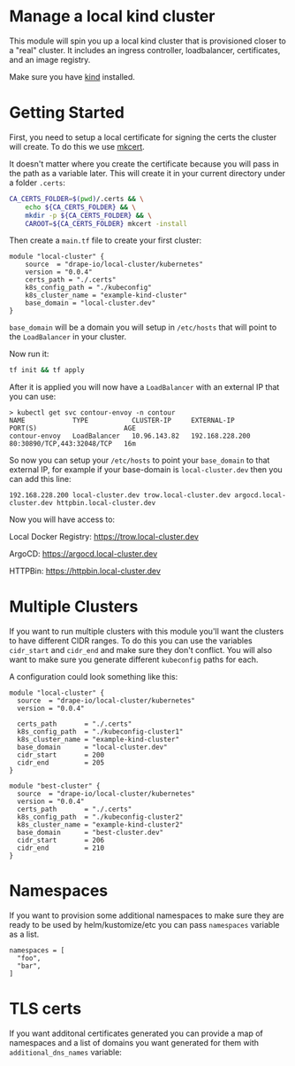 # Manage a local kind cluster
This module will spin you up a local kind cluster that is provisioned closer to
a "real" cluster.  It includes an ingress controller, loadbalancer,
certificates, and an image registry.

Make sure you have [kind](https://kind.sigs.k8s.io/) installed.


# Getting Started
First, you need to setup a local certificate for signing the certs the cluster
will create.  To do this we use [mkcert](https://github.com/FiloSottile/mkcert).

It doesn't matter where you create the certificate because you will pass in the
path as a variable later.   This will create it in your current directory under
a folder `.certs`:

```bash
CA_CERTS_FOLDER=$(pwd)/.certs && \
    echo ${CA_CERTS_FOLDER} && \
    mkdir -p ${CA_CERTS_FOLDER} && \
    CAROOT=${CA_CERTS_FOLDER} mkcert -install
```

Then create a `main.tf` file to create your first cluster:

```hcl
module "local-cluster" {
    source  = "drape-io/local-cluster/kubernetes"
    version = "0.0.4"
    certs_path = "./.certs"
    k8s_config_path = "./kubeconfig"
    k8s_cluster_name = "example-kind-cluster"
    base_domain = "local-cluster.dev"
}
```

`base_domain` will be a domain you will setup in `/etc/hosts` that will point
to the `LoadBalancer` in your cluster.

Now run it:

```bash
tf init && tf apply
```

After it is applied you will now have a `LoadBalancer` with an external IP that
you can use:

```
> kubectl get svc contour-envoy -n contour 
NAME            TYPE           CLUSTER-IP     EXTERNAL-IP       PORT(S)                      AGE
contour-envoy   LoadBalancer   10.96.143.82   192.168.228.200   80:30890/TCP,443:32048/TCP   16m
```

So now you can setup your `/etc/hosts` to point your `base_domain` to that
external IP, for example if your base-domain is `local-cluster.dev` then you
can add this line:

```
192.168.228.200 local-cluster.dev trow.local-cluster.dev argocd.local-cluster.dev httpbin.local-cluster.dev
```

Now you will have access to:

Local Docker Registry:
https://trow.local-cluster.dev

ArgoCD:
https://argocd.local-cluster.dev

HTTPBin:
https://httpbin.local-cluster.dev

# Multiple Clusters
If you want to run multiple clusters with this module you'll want the clusters
to have different CIDR ranges.   To do this you can use the variables
`cidr_start` and `cidr_end` and make sure they don't conflict.  You will also
want to make sure you generate different `kubeconfig` paths for each.

A configuration could look something like this:

```
module "local-cluster" {
  source  = "drape-io/local-cluster/kubernetes"
  version = "0.0.4"

  certs_path       = "./.certs"
  k8s_config_path  = "./kubeconfig-cluster1"
  k8s_cluster_name = "example-kind-cluster"
  base_domain      = "local-cluster.dev"
  cidr_start       = 200
  cidr_end         = 205
}

module "best-cluster" {
  source  = "drape-io/local-cluster/kubernetes"
  version = "0.0.4"
  certs_path       = "./.certs"
  k8s_config_path  = "./kubeconfig-cluster2"
  k8s_cluster_name = "example-kind-cluster2"
  base_domain      = "best-cluster.dev"
  cidr_start       = 206
  cidr_end         = 210
}
```

# Namespaces
If you want to provision some additional namespaces to make sure they are
ready to be used by helm/kustomize/etc you can pass `namespaces` variable as a
list.

```hcl
namespaces = [
  "foo",
  "bar",
]
```

# TLS certs
If you want additonal certificates generated you can provide a map of namespaces
and a list of domains you want generated for them with `additional_dns_names`
variable:

```
```

